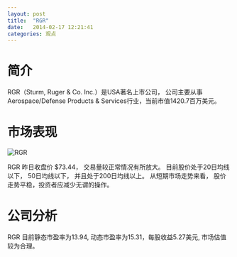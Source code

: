 ```yaml
---
layout: post
title:  "RGR"
date:   2014-02-17 12:21:41
categories: 观点
---
```


# 简介
RGR（Sturm, Ruger & Co. Inc.）是USA著名上市公司，
公司主要从事Aerospace/Defense Products & Services行业，当前市值1420.7百万美元。

# 市场表现

![RGR](http://finviz.com/chart.ashx?t=RGR&ty=c&ta=1&p=d&s=l)

RGR 昨日收盘价 $73.44，
交易量较正常情况有所放大。
目前股价处于20日均线以下，
50日均线以下，
并且处于200日均线以上。
从短期市场走势来看，
股价走势平稳，投资者应减少无谓的操作。

# 公司分析
RGR 目前静态市盈率为13.94, 动态市盈率为15.31，每股收益5.27美元,
市场估值较为合理。
